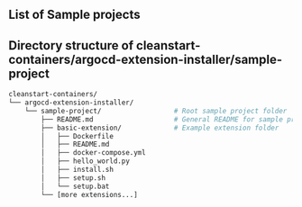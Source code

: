 ## List of Sample projects 
## Directory structure of cleanstart-containers/argocd-extension-installer/sample-project

```bash
cleanstart-containers/
└── argocd-extension-installer/
    └── sample-project/                  # Root sample project folder
        ├── README.md                    # General README for sample project
        ├── basic-extension/             # Example extension folder
        │   ├── Dockerfile
        │   ├── README.md
        │   ├── docker-compose.yml
        │   ├── hello_world.py
        │   ├── install.sh
        │   ├── setup.sh
        │   └── setup.bat
        └── [more extensions...]
```
